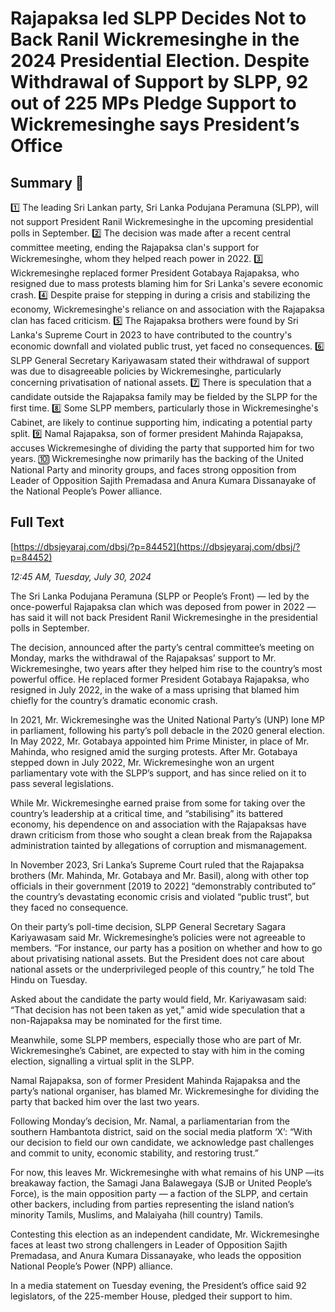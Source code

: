 # Rajapaksa  led SLPP Decides Not to Back   Ranil Wickremesinghe in the 2024 Presidential Election. Despite   Withdrawal of Support  by SLPP, 92  out of 225 MPs Pledge  Support to Wickremesinghe says President’s Office

## Summary 🤖

1️⃣ The leading Sri Lankan party, Sri Lanka Podujana Peramuna (SLPP), will not support President Ranil Wickremesinghe in the upcoming presidential polls in September.
2️⃣ The decision was made after a recent central committee meeting, ending the Rajapaksa clan's support for Wickremesinghe, whom they helped reach power in 2022.
3️⃣ Wickremesinghe replaced former President Gotabaya Rajapaksa, who resigned due to mass protests blaming him for Sri Lanka's severe economic crash.
4️⃣ Despite praise for stepping in during a crisis and stabilizing the economy, Wickremesinghe's reliance on and association with the Rajapaksa clan has faced criticism.
5️⃣ The Rajapaksa brothers were found by Sri Lanka's Supreme Court in 2023 to have contributed to the country's economic downfall and violated public trust, yet faced no consequences.
6️⃣ SLPP General Secretary Kariyawasam stated their withdrawal of support was due to disagreeable policies by Wickremesinghe, particularly concerning privatisation of national assets.
7️⃣ There is speculation that a candidate outside the Rajapaksa family may be fielded by the SLPP for the first time.
8️⃣ Some SLPP members, particularly those in Wickremesinghe's Cabinet, are likely to continue supporting him, indicating a potential party split.
9️⃣ Namal Rajapaksa, son of former president Mahinda Rajapaksa, accuses Wickremesinghe of dividing the party that supported him for two years.
🔟 Wickremesinghe now primarily has the backing of the United National Party and minority groups, and faces strong opposition from Leader of Opposition Sajith Premadasa and Anura Kumara Dissanayake of the National People’s Power alliance.

## Full Text

[https://dbsjeyaraj.com/dbsj/?p=84452](https://dbsjeyaraj.com/dbsj/?p=84452)

*12:45 AM, Tuesday, July 30, 2024*

The Sri Lanka Podujana Peramuna (SLPP or People’s Front) — led by the once-powerful Rajapaksa clan which was deposed from power in 2022 — has said it will not back President Ranil Wickremesinghe in the presidential polls in September.

The decision, announced after the party’s central committee’s meeting on Monday, marks the withdrawal of the Rajapaksas’ support to Mr. Wickremesinghe, two years after they helped him rise to the country’s most powerful office. He replaced former President Gotabaya Rajapaksa, who resigned in July 2022, in the wake of a mass uprising that blamed him chiefly for the country’s dramatic economic crash.

In 2021, Mr. Wickremesinghe was the United National Party’s (UNP) lone MP in parliament, following his party’s poll debacle in the 2020 general election. In May 2022, Mr. Gotabaya appointed him Prime Minister, in place of Mr. Mahinda, who resigned amid the surging protests. After Mr. Gotabaya stepped down in July 2022, Mr. Wickremesinghe won an urgent parliamentary vote with the SLPP’s support, and has since relied on it to pass several legislations.

While Mr. Wickremesinghe earned praise from some for taking over the country’s leadership at a critical time, and “stabilising” its battered economy, his dependence on and association with the Rajapaksas have drawn criticism from those who sought a clean break from the Rajapaksa administration tainted by allegations of corruption and mismanagement.

In November 2023, Sri Lanka’s Supreme Court ruled that the Rajapaksa brothers (Mr. Mahinda, Mr. Gotabaya and Mr. Basil), along with other top officials in their government [2019 to 2022] “demonstrably contributed to” the country’s devastating economic crisis and violated “public trust”, but they faced no consequence.

On their party’s poll-time decision, SLPP General Secretary Sagara Kariyawasam said Mr. Wickremesinghe’s policies were not agreeable to members. “For instance, our party has a position on whether and how to go about privatising national assets. But the President does not care about national assets or the underprivileged people of this country,” he told The Hindu on Tuesday.

Asked about the candidate the party would field, Mr. Kariyawasam said: “That decision has not been taken as yet,” amid wide speculation that a non-Rajapaksa may be nominated for the first time.

Meanwhile, some SLPP members, especially those who are part of Mr. Wickremesinghe’s Cabinet, are expected to stay with him in the coming election, signalling a virtual split in the SLPP.

Namal Rajapaksa, son of former President Mahinda Rajapaksa and the party’s national organiser, has blamed Mr. Wickremesinghe for dividing the party that backed him over the last two years.

Following Monday’s decision, Mr. Namal, a parliamentarian from the southern Hambantota district, said on the social media platform ‘X’: “With our decision to field our own candidate, we acknowledge past challenges and commit to unity, economic stability, and restoring trust.”

For now, this leaves Mr. Wickremesinghe with what remains of his UNP —its breakaway faction, the Samagi Jana Balawegaya (SJB or United People’s Force), is the main opposition party — a faction of the SLPP, and certain other backers, including from parties representing the island nation’s minority Tamils, Muslims, and Malaiyaha (hill country) Tamils.

Contesting this election as an independent candidate, Mr. Wickremesinghe faces at least two strong challengers in Leader of Opposition Sajith Premadasa, and Anura Kumara Dissanayake, who leads the opposition National People’s Power (NPP) alliance.

In a media statement on Tuesday evening, the President’s office said 92 legislators, of the 225-member House, pledged their support to him.

